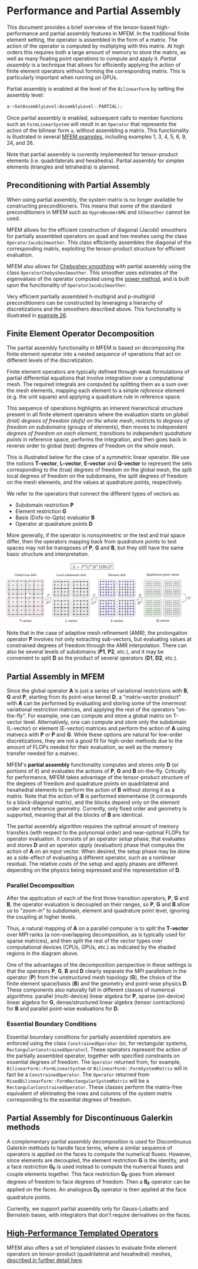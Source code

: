 # Performance and Partial Assembly

This document provides a brief overview of the tensor-based high-performance
and partial assembly features in MFEM. In the traditional finite element
setting, the operator is assembled in the form of a matrix. The action of the
operator is computed by multiplying with this matrix. At high orders this
requires both a large amount of memory to store the matrix, as well as many
floating point operations to compute and apply it. _Partial assembly_ is a
technique that allows for efficiently applying the action of finite element
operators without forming the corresponding matrix. This is particularly
important when running on GPUs.

Partial assembly is enabled at the level of the `BilinearForm` by setting
the assembly level:
```c++
a->SetAssemblyLevel(AssemblyLevel::PARTIAL);
```
Once partial assembly is enabled, subsequent calls to member functions such as
`FormLinearSystem` will result in an `Operator` that represents the action of
the bilinear form `a`, without assembling a matrix. This functionality is
illustrated in several [MFEM examples](examples.md), including examples 1, 3, 4,
5, 6, 9, 24, and 26.

Note that partial assembly is currently implemented for tensor-product elements
(i.e. quadrilaterals and hexahedra). Partial assembly for simplex elements
(triangles and tetrahedra) is planned.

## Preconditioning with Partial Assembly

When using partial assembly, the system matrix is no longer available for
constructing preconditioners. This means that some of the standard
preconditioners in MFEM such as `HypreBoomerAMG` and `GSSmoother` cannot be
used.

MFEM allows for the efficient construction of diagonal (Jacobi) smoothers for
partially assembled operators on quad and hex meshes using the class
`OperatorJacobiSmoother`. This class efficiently assembles the diagonal of the
corresponding matrix, exploiting the tensor-product structure for efficient
evaluation.

MFEM also allows for [Chebyshev
smoothing](http://netlib.org/linalg/html_templates/node76.html) with partial
assembly using the class `OperatorChebyshevSmoother`. This smoother uses
estimates of the eigenvalues of the operator computed using the [power
method](https://en.wikipedia.org/wiki/Power_iteration), and is built upon the
functionality of `OperatorJacobiSmoother`.

Very efficient partially assembled h-multigrid and p-multigrid preconditioners
can be constructed by leveraging a hierarchy of discretizations and the
smoothers described above. This functionality is illustrated in [example
26](examples.md#ex26).

## Finite Element Operator Decomposition

The partial assembly functionality in MFEM is based on decomposing the finite
element operator into a nested sequence of operations that act on different
levels of the discretization.

Finite element operators are typically defined through weak formulations of
partial differential equations that involve integration over a computational
mesh. The required integrals are computed by splitting them as a sum over the
mesh elements, mapping each element to a simple *reference* element (e.g. the
unit square) and applying a quadrature rule in reference space.

This sequence of operations highlights an inherent hierarchical structure
present in all finite element operators where the evaluation starts on *global
(trial) degrees of freedom (dofs) on the whole mesh*, restricts to *degrees of
freedom on subdomains* (groups of elements), then moves to independent *degrees
of freedom on each element*, transitions to independent *quadrature points* in
reference space, performs the integration, and then goes back in reverse order
to global (test) degrees of freedom on the whole mesh.

This is illustrated below for the case of a symmetric linear operator. We use
the notions **T-vector**, **L-vector**, **E-vector** and **Q-vector** to
represent the sets corresponding to the (true) degrees of freedom on the global
mesh, the split local degrees of freedom on the subdomains, the split degrees
of freedom on the mesh elements, and the values at quadrature points,
respectively.

We refer to the operators that connect the different types of vectors as:

- Subdomain restriction **P**
- Element restriction **G**
- Basis (Dofs-to-Qpts) evaluator **B**
- Operator at quadrature points **D**

More generally, if the operator is nonsymmetric or the test and trial space differ, then the
operators mapping back from quadrature points to test spaces may not be transposes of
**P**, **G** and **B**, but they still have the same basic structure and interpretation.

![Operator Decomposition](img/libceed.png "Operator Decomposition")

Note that in the case of adaptive mesh refinement (AMR), the prolongation
operator **P** involves not only extracting sub-vectors, but evaluating values
at constrained degrees of freedom through the AMR interpolation. There can also
be several levels of subdomains (**P1**, **P2**, etc.), and it may be
convenient to split **D** as the product of several operators (**D1**, **D2**,
etc.).

## Partial Assembly in MFEM

Since the global operator **A** is just a series of variational restrictions
with **B**, **G** and **P**, starting from its point-wise kernel **D**, a
"matrix-vector product" with **A** can be performed by evaluating and storing
some of the innermost variational restriction matrices, and applying the rest
of the operators "on-the-fly". For example, one can compute and store a global
matrix on T-vector level. Alternatively, one can compute and store only the
subdomain (L-vector) or element (E-vector) matrices and perform the action of
**A** using matvecs with **P** or **P** and **G**. While these options are
natural for low-order discretizations, they are not a good fit for high-order
methods due to the amount of FLOPs needed for their evaluation, as well as the
memory transfer needed for a matvec.

MFEM's **partial assembly** functionality computes and stores only **D** (or
portions of it) and evaluates the actions of **P**, **G** and **B** on-the-fly.
Critically for performance, MFEM takes advantage of the tensor-product
structure of the degrees of freedom and quadrature points on quadrilateral and
hexahedral elements to perform the action of **B** without storing it as a
matrix. Note that the action of **B** is performed elementwise (it corresponds
to a block-diagonal matrix), and the blocks depend only on the element order
and reference geometry. Currently, only fixed order and geometry is supported,
meaning that all the blocks of **B** are identical.

The partial assembly algorithm requires the optimal amount of memory transfers
(with respect to the polynomial order) and near-optimal FLOPs for operator
evaluation. It consists of an operator *setup* phase, that evaluates and stores
**D** and an operator *apply* (evaluation) phase that computes the action of
**A** on an input vector. When desired, the setup phase may be done as a
side-effect of evaluating a different operator, such as a nonlinear residual.
The relative costs of the setup and apply phases are different depending on the
physics being expressed and the representation of **D**.

### Parallel Decomposition

After the application of each of the first three transition operators, **P**,
**G** and **B**, the operator evaluation is decoupled on their ranges, so
**P**, **G** and **B** allow us to "zoom-in" to subdomain, element and
quadrature point level, ignoring the coupling at higher levels.

Thus, a natural mapping of **A** on a parallel computer is to split the
**T-vector** over MPI ranks (a non-overlapping decomposition, as is typically
used for sparse matrices), and then split the rest of the vector types over
computational devices (CPUs, GPUs, etc.) as indicated by the shaded regions in
the diagram above.

One of the advantages of the decomposition perspective in these settings is
that the operators **P**, **G**, **B** and **D** clearly separate the MPI
parallelism in the operator (**P**) from the unstructured mesh topology
(**G**), the choice of the finite element space/basis (**B**) and the geometry
and point-wise physics **D**. These components also naturally fall in different
classes of numerical algorithms: parallel (multi-device) linear algebra for
**P**, sparse (on-device) linear algebra for **G**, dense/structured linear
algebra (tensor contractions) for **B** and parallel point-wise evaluations for
**D**.

### Essential Boundary Conditions

Essential boundary conditions for partially assembled operators are enforced
using the class `ConstrainedOperator` (or, for rectangular systems,
`RectangularConstrainedOperator`). These operators represent the action of the
partially assembled operator, together with specified constraints on essential
degrees of freedom. The `Operator` returned from, for example,
`BilinearForm::FormLinearSystem` or `BilinearForm::FormSystemMatrix` will in
fact be a `ConstrainedOperator`. The `Operator` returned from
`MixedBilinearForm::FormRectangularSystemMatrix` will be a
`RectangularConstrainedOperator`. These classes perform the matrix-free
equivalent of eliminating the rows and columns of the system matrix
corresponding to the essential degrees of freedom.

## Partial Assembly for Discontinuous Galerkin methods

A complementary partial assembly decomposition is used for Discontinuous
Galerkin methods to handle face terms, where a similar sequence of operators is
applied on the faces to compute the numerical fluxes. However, since elements
are decoupled, the element restriction **G** is the identity, and a face
restriction **G<sub>F</sub>** is used instead to compute the numerical fluxes
and couple elements together. This face restriction **G<sub>F</sub>** goes from
element degrees of freedom to face degrees of freedom. Then a **B<sub>F</sub>**
operator can be applied on the faces. An analogous **D<sub>F</sub>** operator
is then applied at the face quadrature points.

Currently, we support partial assembly only for Gauss-Lobatto and Bernstein
bases, with integrators that don't require derivatives on the faces.

## [High-Performance Templated Operators](performance.md)

MFEM also offers a set of templated classes to evaluate finite element
operators on tensor-product (quadrilateral and hexahedral) meshes, [described in
further detail here](performance.md).
